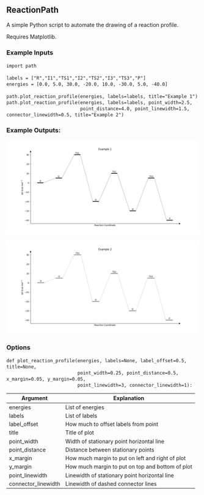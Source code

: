 ## ReactionPath
A simple Python script to automate the drawing of a reaction profile.

Requires Matplotlib.

### Example Inputs
```
import path

labels = ["R","I1","TS1","I2","TS2","I3","TS3","P"]
energies = [0.0, 5.0, 30.0, -20.0, 10.0, -30.0, 5.0, -40.0]

path.plot_reaction_profile(energies, labels=labels, title="Example 1")
path.plot_reaction_profile(energies, labels=labels, point_width=2.5, 
                           point_distance=4.0, point_linewidth=1.5, connector_linewidth=0.5, title="Example 2")

```

### Example Outputs:
![Example Plot](examples/example1.png)

![Example Plot](examples/example2.png)

### Options
```
def plot_reaction_profile(energies, labels=None, label_offset=0.5, title=None, 
                          point_width=0.25, point_distance=0.5, x_margin=0.05, y_margin=0.05,
                          point_linewidth=3, connector_linewidth=1):
```

| Argument            | Explanation                                      |
|---------------------|--------------------------------------------------|
| energies            | List of energies                                 |
| labels              | List of labels                                   |
| label_offset        | How much to offset labels from point             |
| title               | Title of plot                                    |
| point_width         | Width of stationary point horizontal line        |
| point_distance      | Distance between stationary points               |
| x_margin            | How much margin to put on left and right of plot |
| y_margin            | How much margin to put on top and bottom of plot |
| point_linewidth     | Linewidth of stationary point horizontal line    |
| connector_linewidth | Linewidth of dashed connector lines              |
